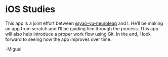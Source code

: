 # iOS Studies
This app is a joint effort between [@yao-yu-neuroleap](https://github.com/yao-yu-neuroleap) and I. He’ll be making an app from scratch and I’ll be guiding him through the process. This app will also help introduce a proper work flow using Git. In the end, I look forward to seeing how the app improves over time.

-Miguel
